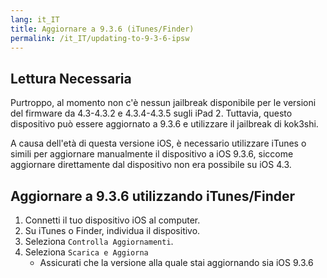 ```yaml
---
lang: it_IT
title: Aggiornare a 9.3.6 (iTunes/Finder)
permalink: /it_IT/updating-to-9-3-6-ipsw
---
```


## Lettura Necessaria

Purtroppo, al momento non c'è nessun jailbreak disponibile per le versioni del firmware da 4.3-4.3.2 e 4.3.4-4.3.5 sugli iPad 2. Tuttavia, questo dispositivo può essere aggiornato a 9.3.6 e utilizzare il jailbreak di kok3shi.

A causa dell'età di questa versione iOS, è necessario utilizzare iTunes o simili per aggiornare manualmente il dispositivo a iOS 9.3.6, siccome aggiornare direttamente dal dispositivo non era possibile su iOS 4.3.

## Aggiornare a 9.3.6 utilizzando iTunes/Finder

1. Connetti il tuo dispositivo iOS al computer.
1. Su iTunes o Finder, individua il dispositivo.
1. Seleziona `Controlla Aggiornamenti`.
1. Seleziona `Scarica e Aggiorna`
    - Assicurati che la versione alla quale stai aggiornando sia iOS 9.3.6